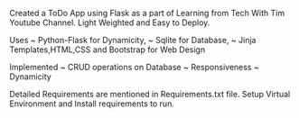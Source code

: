 Created a ToDo App using Flask as a part of Learning from Tech With Tim Youtube Channel.
Light Weighted and Easy to Deploy.

Uses 
  ~ Python-Flask for Dynamicity,
  ~ Sqlite for Database, 
  ~ Jinja Templates,HTML,CSS and Bootstrap for Web Design
  
Implemented 
  ~ CRUD operations on Database
  ~ Responsiveness
  ~ Dynamicity
  
Detailed Requirements are mentioned in Requirements.txt file.
Setup Virtual Environment and Install requirements to run.
